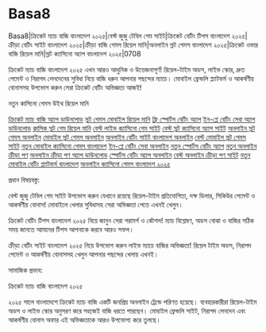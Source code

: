 # Basa8
Basa8|ক্রিকেট ম্যাচ বাজি বাংলাদেশ ২০২৫|বেস্ট জুজু টেবিল গেম সাইট|ক্রিকেট বেটিং টিপস বাংলাদেশ ২০২৫|ক্রীড়া বেটিং সাইট বাংলাদেশ ২০২৫|ক্রীড়া বাজি গেমস রিয়েল মানি|অনলাইন স্লট গেমস বাংলাদেশ ২০২৫|ক্রিকেট ওভার বাজি রিয়েল মানি|স্লট ক্যাসিনো অ্যাপ বাংলাদেশ ২০২৫|0708

ক্রিকেট ম্যাচ বাজি বাংলাদেশ ২০২৫ এখন আরও আধুনিক ও উত্তেজনাপূর্ণ! রিয়েল-টাইম অডস, লাইভ স্কোর, দ্রুত পেমেন্ট ও নিরাপদ লেনদেনের সুবিধা নিয়ে বাজি ধরুন আপনার পছন্দের ম্যাচে। মোবাইল ফ্রেন্ডলি প্ল্যাটফর্ম ও আকর্ষণীয় বোনাসসহ উপভোগ করুন সেরা ক্রিকেট বেটিং অভিজ্ঞতা আজই!

নতুন কাসিনো গেমস উইথ রিয়েল মানি

<a href="https://basa29sx.net/">ক্রিকেট ম্যাচ বাজি অ্যাপ ডাউনলোড</a>
<a href="https://basa29wap.net/">স্লট গেমস মোবাইল রিয়েল মানি</a>
<a href="https://basa29wap.com/">ফ্রি স্পোর্টস বেটিং অ্যাপ</a>
<a href="https://basa29now.com/">ইন-প্লে বেটিং সেবা অ্যাপ ডাউনলোড</a>
<a href="https://basa29now.net/">ক্লাসিক স্লট গেম রিয়েল মানি</a>
<a href="https://basa29pro.com/">বেস্ট লাইভ ক্যাসিনো গেম সাইট</a>
<a href="https://basa29pro.net/">বেস্ট স্লট ক্যাসিনো অ্যাপ সাইট</a>
<a href="https://basa29vip.net/">অনলাইন স্লট গেমস অনলাইন</a>
<a href="https://basa29vip.com/">মোবাইল স্লট গেমস অনলাইন</a>
<a href="https://basa29us.com/">অনলাইন বেটিং সাইট বাংলাদেশ অনলাইন</a>
<a href="https://basa30pc.com/">বেস্ট মোবাইল স্লট গেমস সাইট</a>
<a href="https://basa30pc.net/">নতুন মোবাইল ক্যাসিনো গেমস বাংলাদেশ</a>
<a href="https://basa30live.net/">ইন-প্লে বেটিং সেবা অনলাইন</a>
<a href="https://basa30uk.com/">নতুন স্পোর্টস বেটিং অ্যাপ</a>
<a href="https://basa30uk.net/">নতুন অনলাইন ক্রীড়া পণ</a>
<a href="https://basa30hub.com/">অনলাইন ক্রীড়া পণ অ্যাপ ডাউনলোড</a>
<a href="https://basa30hub.net/">স্পোর্টস বেটিং অ্যাপ অনলাইন</a>
<a href="https://basa30sx.com/">বেস্ট অনলাইন ক্রীড়া পণ সাইট</a>
<a href="https://basa30sx.net/">নতুন মোবাইল বেটিং প্ল্যাটফর্ম বাংলাদেশ</a>
<a href="https://basa30wap.net/">অনলাইন ক্যাসিনো গেমস বাংলাদেশ ২০২৫</a>

প্রধান বিষয়বস্তু:

বেস্ট জুজু টেবিল গেম সাইট উপভোগ করুন যেখানে রয়েছে রিয়েল-টাইম প্রতিযোগিতা, দক্ষ ডিলার, সিকিউর পেমেন্ট ও আকর্ষণীয় বোনাস! মোবাইলে খেলার সুবিধাসহ সেরা অভিজ্ঞতা পেতে এখনই খেলুন।

ক্রিকেট বেটিং টিপস বাংলাদেশ ২০২৫ নিয়ে জানুন সেরা পরামর্শ ও কৌশল! ম্যাচ বিশ্লেষণ, অডস বোঝা ও বাজির সঠিক সময় জানতে আমাদের টিপস আপনাকে করবে আরও সফল।

ক্রীড়া বেটিং সাইট বাংলাদেশ ২০২৫ নিয়ে উপভোগ করুন লাইভ ম্যাচে বাজির অভিজ্ঞতা! রিয়েল টাইম অডস, নিরাপদ পেমেন্ট ও আকর্ষণীয় বোনাসসহ খেলুন আপনার পছন্দের খেলায় এখনই।

সামাজিক প্রভাব:

ক্রিকেট ম্যাচ বাজি বাংলাদেশ ২০২৫

২০২৫ সালে বাংলাদেশে ক্রিকেট ম্যাচ বাজি একটি জনপ্রিয় অনলাইন ট্রেন্ডে পরিণত হয়েছে। ব্যবহারকারীরা রিয়েল-টাইম অডস ও লাইভ স্কোর অনুসরণ করে সহজেই বাজি ধরতে পারছেন। মোবাইল ফ্রেন্ডলি সাইট, নিরাপদ লেনদেন এবং আকর্ষণীয় বোনাস অফার এই অভিজ্ঞতাকে আরও উপভোগ্য করে তুলছে।
